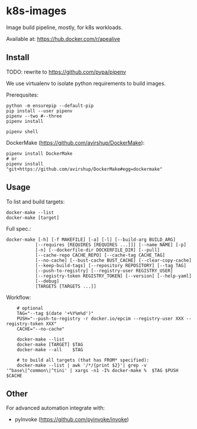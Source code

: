 # k8s-images

Image build pipeline, mostly, for k8s workloads.

Available at: https://hub.docker.com/r/apealive

## Install

TODO: rewrite to https://github.com/pypa/pipenv

We use virtualenv to isolate python requirements to build images.

Prerequsites:

    python -m ensurepip --default-pip
    pip install --user pipenv
    pipenv --two #--three
    pipenv install

    pipenv shell


DockerMake (https://github.com/avirshup/DockerMake):

    pipenv install DockerMake
    # or
    pipenv install "git+https://github.com/avirshup/DockerMake#egg=dockermake"


## Usage

To list and build targets:

	docker-make --list
	docker-make [target]


Full spec.:

	docker-make [-h] [-f MAKEFILE] [-a] [-l] [--build-arg BUILD_ARG]
			   [--requires [REQUIRES [REQUIRES ...]]] [--name NAME] [-p]
			   [-n] [--dockerfile-dir DOCKERFILE_DIR] [--pull]
			   [--cache-repo CACHE_REPO] [--cache-tag CACHE_TAG]
			   [--no-cache] [--bust-cache BUST_CACHE] [--clear-copy-cache]
			   [--keep-build-tags] [--repository REPOSITORY] [--tag TAG]
			   [--push-to-registry] [--registry-user REGISTRY_USER]
			   [--registry-token REGISTRY_TOKEN] [--version] [--help-yaml]
			   [--debug]
			   [TARGETS [TARGETS ...]]

Workflow:

        # optional
        TAG="--tag $(date '+%Y%m%d')"
        PUSH="--push-to-registry -r docker.io/epcim --registry-user XXX --registry-token XXX"
        CACHE="--no-cache"

        docker-make --list
        docker-make [TARGET] $TAG
        docker-make --all    $TAG

        # to build all targets (that has FROM* specified):
        docker-make --list | awk '/*/{print $2}'| grep -v '^base\|^common\|^tini' | xargs -n1 -I% docker-make %  $TAG $PUSH $CACHE



## Other

For advanced automation integrate with:
* pyInvoke (https://github.com/pyinvoke/invoke)
